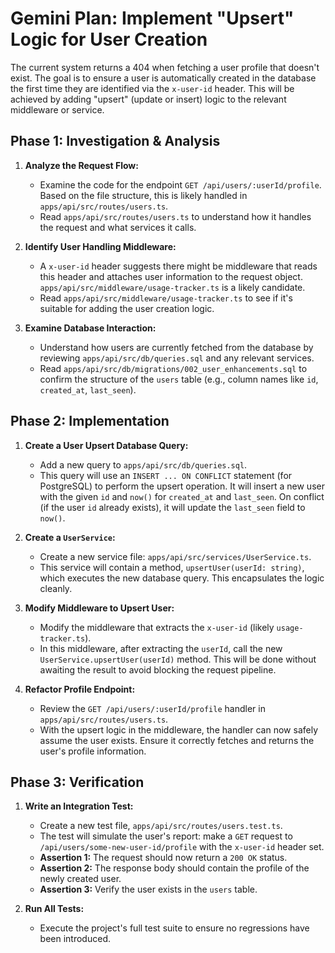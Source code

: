 # Gemini Plan: Implement "Upsert" Logic for User Creation

The current system returns a 404 when fetching a user profile that doesn't exist. The goal is to ensure a user is automatically created in the database the first time they are identified via the `x-user-id` header. This will be achieved by adding "upsert" (update or insert) logic to the relevant middleware or service.

## Phase 1: Investigation & Analysis

1.  **Analyze the Request Flow:**
    - Examine the code for the endpoint `GET /api/users/:userId/profile`. Based on the file structure, this is likely handled in `apps/api/src/routes/users.ts`.
    - Read `apps/api/src/routes/users.ts` to understand how it handles the request and what services it calls.

2.  **Identify User Handling Middleware:**
    - A `x-user-id` header suggests there might be middleware that reads this header and attaches user information to the request object. `apps/api/src/middleware/usage-tracker.ts` is a likely candidate.
    - Read `apps/api/src/middleware/usage-tracker.ts` to see if it's suitable for adding the user creation logic.

3.  **Examine Database Interaction:**
    - Understand how users are currently fetched from the database by reviewing `apps/api/src/db/queries.sql` and any relevant services.
    - Read `apps/api/src/db/migrations/002_user_enhancements.sql` to confirm the structure of the `users` table (e.g., column names like `id`, `created_at`, `last_seen`).

## Phase 2: Implementation

1.  **Create a User Upsert Database Query:**
    - Add a new query to `apps/api/src/db/queries.sql`.
    - This query will use an `INSERT ... ON CONFLICT` statement (for PostgreSQL) to perform the upsert operation. It will insert a new user with the given `id` and `now()` for `created_at` and `last_seen`. On conflict (if the user `id` already exists), it will update the `last_seen` field to `now()`.

2.  **Create a `UserService`:**
    - Create a new service file: `apps/api/src/services/UserService.ts`.
    - This service will contain a method, `upsertUser(userId: string)`, which executes the new database query. This encapsulates the logic cleanly.

3.  **Modify Middleware to Upsert User:**
    - Modify the middleware that extracts the `x-user-id` (likely `usage-tracker.ts`).
    - In this middleware, after extracting the `userId`, call the new `UserService.upsertUser(userId)` method. This will be done without awaiting the result to avoid blocking the request pipeline.

4.  **Refactor Profile Endpoint:**
    - Review the `GET /api/users/:userId/profile` handler in `apps/api/src/routes/users.ts`.
    - With the upsert logic in the middleware, the handler can now safely assume the user exists. Ensure it correctly fetches and returns the user's profile information.

## Phase 3: Verification

1.  **Write an Integration Test:**
    - Create a new test file, `apps/api/src/routes/users.test.ts`.
    - The test will simulate the user's report: make a `GET` request to `/api/users/some-new-user-id/profile` with the `x-user-id` header set.
    - **Assertion 1:** The request should now return a `200 OK` status.
    - **Assertion 2:** The response body should contain the profile of the newly created user.
    - **Assertion 3:** Verify the user exists in the `users` table.

2.  **Run All Tests:**
    - Execute the project's full test suite to ensure no regressions have been introduced.

